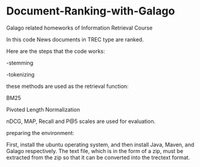 # Document-Ranking-with-Galago
Galago related homeworks of Information Retrieval Course

In this code News documents in TREC type are ranked.

Here are the steps that the code works:

-stemming

-tokenizing


these methods are used as the retrieval function:

BM25

Pivoted Length Normalization


nDCG, MAP, Recall and P@5 scales are used for evaluation.

preparing the environment:

First, install the ubuntu operating system, and then install Java, Maven, and Galago respectively.
The text file, which is in the form of a zip, must be extracted from the zip so that it can be converted into the trectext format.


